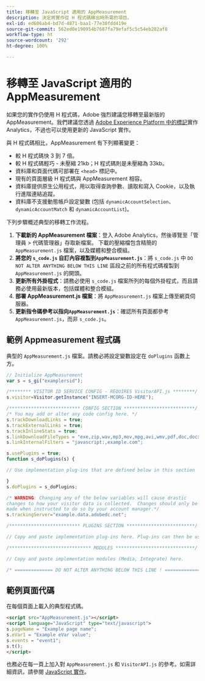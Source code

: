 ```yaml
---
title: 移轉至 JavaScript 適用的 AppMeasurement
description: 決定將實作從 H 程式碼移出時所需的項目。
exl-id: ed606ab4-bd7d-4871-baa1-77e30fdd419e
source-git-commit: 562ed0e190954b7687fa79efaf5c5c54eb202af8
workflow-type: ht
source-wordcount: '292'
ht-degree: 100%

---
```


# 移轉至 JavaScript 適用的 AppMeasurement

如果您的實作仍使用 H 程式碼，Adobe 強烈建議您移轉至最新版的 AppMeasurement。我們建議您透過 [Adobe Experience Platform 中的標記](../launch/overview.md)實作 Analytics，不過也可以使用更新的 JavaScript 實作。

與 H 程式碼相比，AppMeasurement 有下列顯著變更：

* 較 H 程式碼快 3 到 7 倍。
* 較 H 程式碼輕巧 - 未壓縮 21kb；H 程式碼則是未壓縮為 33kb。
* 資料庫和頁面代碼可部署在 `<head>` 標記中。
* 現有的頁面層級 H 程式碼與 AppMeasurement 相容。
* 資料庫提供原生公用程式，用以取得查詢參數、讀取和寫入 Cookie，以及執行進階連結追蹤。
* 資料庫不支援動態帳戶設定變數 (包括 `dynamicAccountSelection`、`dynamicAccountMatch` 和 `dynamicAccountList`)。

下列步驟概述典型的移轉工作流程。

1. **下載新的 AppMeasurement 檔案**：登入 Adobe Analytics，然後導覽至「管理員 > 代碼管理器」存取新檔案。 下載的壓縮檔包含精簡的 `AppMeasurement.js` 檔案，以及媒體和整合模組。
1. **將您的 `s_code.js` 自訂內容複製到`AppMeasurement.js`**：將 `s_code.js` 中 `DO NOT ALTER ANYTHING BELOW THIS LINE` 區段之前的所有程式碼複製到 `AppMeasurement.js` 的開頭。
1. **更新所有外掛程式**：請務必使用 `s_code.js` 檔案所列的每個外掛程式，而且請務必使用最新版本，包括媒體和整合模組。
1. **部署 AppMeasurement.js 檔案**：將 `AppMeasurement.js` 檔案上傳至網頁伺服器。
1. **更新指令碼參考以指向`AppMeasurement.js`**：確認所有頁面都參考 `AppMeasurement.js`，而非 `s_code.js`。

## 範例 Appmeasurement 程式碼

典型的 `AppMeasurement.js` 檔案。請務必將設定變數設定在 `doPlugins` 函數上方。

```js
// Initialize AppMeasurement
var s = s_gi("examplersid");

/******** VISITOR ID SERVICE CONFIG - REQUIRES VisitorAPI.js ********/;
s.visitor=Visitor.getInstance("INSERT-MCORG-ID-HERE");

/************************** CONFIG SECTION **************************/;
/* You may add or alter any code config here. */
s.trackDownloadLinks = true;
s.trackExternalLinks = true;
s.trackInlineStats = true;
s.linkDownloadFileTypes = "exe,zip,wav,mp3,mov,mpg,avi,wmv,pdf,doc,docx,xls,xlsx,ppt,pptx";
s.linkInternalFilters = "javascript:,example.com";

s.usePlugins = true;
function s_doPlugins(s) {

// Use implementation plug-ins that are defined below in this section

}
s.doPlugins = s_doPlugins;

/* WARNING: Changing any of the below variables will cause drastic
changes to how your visitor data is collected.  Changes should only be
made when instructed to do so by your account manager.*/
s.trackingServer="example.data.adobedc.net";

/************************** PLUGINS SECTION *************************/

// Copy and paste implementation plug-ins here. Plug-ins can then be used in the s_doPlugins(s) function above

/****************************** MODULES *****************************/

// Copy and paste implementation modules (Media, Integrate) here.

/* ============== DO NOT ALTER ANYTHING BELOW THIS LINE ! ===============  */
```

## 範例頁面代碼

在每個頁面上載入的典型程式碼。

```html
<script src="AppMeasurement.js"></script>
<script language="JavaScript" type="text/javascript">
s.pageName = "Example page name";
s.eVar1 = "Example eVar value";
s.events = "event1";
s.t();
</script>
```

也務必在每一頁上加入對 `AppMeasurement.js` 和 `VisitorAPI.js` 的參考。如需詳細資訊，請參閱 [JavaScript 實作](/help/implement/js/overview.md)。
